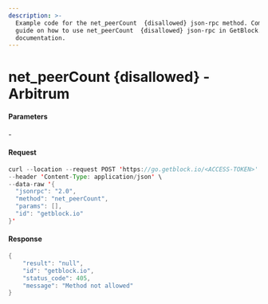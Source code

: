 ```yaml
---
description: >-
  Example code for the net_peerCount  {disallowed} json-rpc method. Сomplete
  guide on how to use net_peerCount  {disallowed} json-rpc in GetBlock.io Web3
  documentation.
---
```


# net\_peerCount {disallowed} - Arbitrum

#### Parameters

\-

#### Request

```java
curl --location --request POST 'https://go.getblock.io/<ACCESS-TOKEN>' \
--header 'Content-Type: application/json' \
--data-raw '{
  "jsonrpc": "2.0",
  "method": "net_peerCount",
  "params": [],
  "id": "getblock.io"
}'
```

#### Response

```java
{
    "result": "null",
    "id": "getblock.io",
    "status_code": 405,
    "message": "Method not allowed"
}
```
